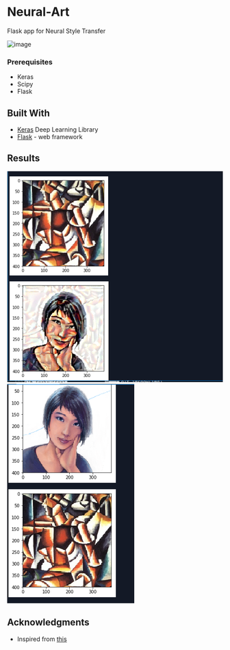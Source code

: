 # Neural-Art

Flask app for Neural Style Transfer

![image](https://github.com/p-rit/Neural-Art/blob/master/static/index.png)

### Prerequisites

* Keras
* Scipy
* Flask

## Built With

* [Keras](https://keras.io/) Deep Learning Library
* [Flask](http://flask.pocoo.org/) - web framework

## Results

![image](https://raw.githubusercontent.com/Amir22010/neuralstyle/master/Capture.PNG)
![image](https://raw.githubusercontent.com/Amir22010/neuralstyle/master/Capture1.PNG)

## Acknowledgments
* Inspired from [this](https://github.com/fchollet/deep-learning-with-python-notebooks)

